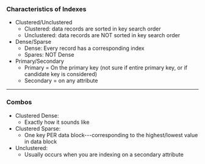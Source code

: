 ### Characteristics of Indexes
- Clustered/Unclustered
	- Clustered: data records are sorted in key search order
	- Unclustered: data records are NOT sorted in key search order
- Dense/Sparse
	- Dense: Every record has a corresponding index
	- Spares: NOT Dense
- Primary/Secondary
	- Primary = On the primary key (not sure if entire primary key, or if candidate key is considered)
	- Secondary = on any attribute
---
### Combos
- Clustered Dense:
	- Exactly how it sounds like
- Clustered Sparse:
	- One key PER data block---corresponding to the highest/lowest value in data block 
- Unclustered:
	- Usually occurs when you are indexing on a secondary attribute
